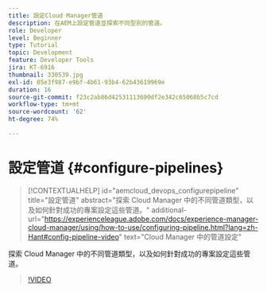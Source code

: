 ```yaml
---
title: 設定Cloud Manager管道
description: 在AEM上設定管道並探索不同型別的管道。
role: Developer
level: Beginner
type: Tutorial
topic: Development
feature: Developer Tools
jira: KT-6916
thumbnail: 330539.jpg
exl-id: 05e3f987-e9bf-4b61-93b4-62b43619969e
duration: 16
source-git-commit: f23c2ab86d42531113690df2e342c65060b5c7cd
workflow-type: tm+mt
source-wordcount: '62'
ht-degree: 74%

---
```


# 設定管道 {#configure-pipelines}

>[!CONTEXTUALHELP]
>id="aemcloud_devops_configurepipeline"
>title="設定管道"
>abstract="探索 Cloud Manager 中的不同管道類型，以及如何針對成功的專案設定這些管道。"
>additional-url="https://experienceleague.adobe.com/docs/experience-manager-cloud-manager/using/how-to-use/configuring-pipeline.html?lang=zh-Hant#config-pipeline-video" text="Cloud Manager 中的管道設定"

探索 Cloud Manager 中的不同管道類型，以及如何針對成功的專案設定這些管道。

>[!VIDEO](https://video.tv.adobe.com/v/330539?quality=12&learn=on)
